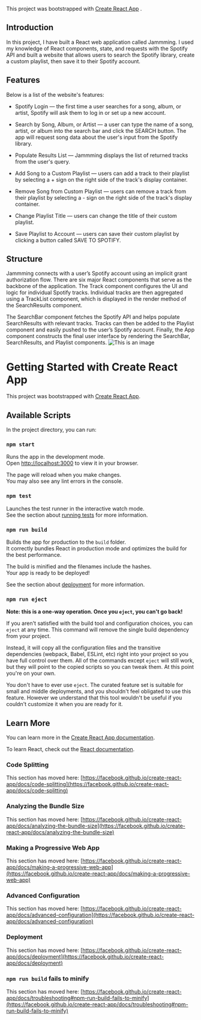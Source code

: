 This project was bootstrapped with [Create React App](https://github.com/facebook/create-react-app) .

## Introduction ##
In this project, I have built a React web application called Jammming. I used my knowledge of React components, state, and requests with the Spotify API and built a website that allows users to search the Spotify library, create a custom playlist, then save it to their Spotify account.
## Features ##
Below is a list of the website's features:
  - Spotify Login — the first time a user searches for a song, album, or artist, Spotify will ask them to log in or set up a new account.
  
  - Search by Song, Album, or Artist — a user can type the name of a song, artist, or album into the search bar and click the SEARCH button. The app will request song data about the user's input from the Spotify library.
  
  - Populate Results List — Jammming displays the list of returned tracks from the user's query.
  
  - Add Song to a Custom Playlist — users can add a track to their playlist by selecting a + sign on the right side of the track's display container.
  
  - Remove Song from Custom Playlist — users can remove a track from their playlist by selecting a - sign on the right side of the track's display container.
  
  - Change Playlist Title — users can change the title of their custom playlist.
  
  - Save Playlist to Account — users can save their custom playlist by clicking a button called SAVE TO SPOTIFY.
## Structure ##
Jammming connects with a user’s Spotify account using an implicit grant authorization flow. There are six major React components that serve as the backbone of the application. The Track component configures the UI and logic for individual Spotify tracks. Individual tracks are then aggregated using a TrackList component, which is displayed in the render method of the SearchResults component.

The SearchBar component fetches the Spotify API and helps populate SearchResults with relevant tracks. Tracks can then be added to the Playlist component and easily pushed to the user’s Spotify account. Finally, the App component constructs the final user interface by rendering the SearchBar, SearchResults, and Playlist components.
![This is an image](https://sunjayarmstead.com/wp-content/uploads/svg/2008_jammming_component-flow.svg)



# Getting Started with Create React App

This project was bootstrapped with [Create React App](https://github.com/facebook/create-react-app).

## Available Scripts

In the project directory, you can run:

### `npm start`

Runs the app in the development mode.\
Open [http://localhost:3000](http://localhost:3000) to view it in your browser.

The page will reload when you make changes.\
You may also see any lint errors in the console.

### `npm test`

Launches the test runner in the interactive watch mode.\
See the section about [running tests](https://facebook.github.io/create-react-app/docs/running-tests) for more information.

### `npm run build`

Builds the app for production to the `build` folder.\
It correctly bundles React in production mode and optimizes the build for the best performance.

The build is minified and the filenames include the hashes.\
Your app is ready to be deployed!

See the section about [deployment](https://facebook.github.io/create-react-app/docs/deployment) for more information.

### `npm run eject`

**Note: this is a one-way operation. Once you `eject`, you can't go back!**

If you aren't satisfied with the build tool and configuration choices, you can `eject` at any time. This command will remove the single build dependency from your project.

Instead, it will copy all the configuration files and the transitive dependencies (webpack, Babel, ESLint, etc) right into your project so you have full control over them. All of the commands except `eject` will still work, but they will point to the copied scripts so you can tweak them. At this point you're on your own.

You don't have to ever use `eject`. The curated feature set is suitable for small and middle deployments, and you shouldn't feel obligated to use this feature. However we understand that this tool wouldn't be useful if you couldn't customize it when you are ready for it.

## Learn More

You can learn more in the [Create React App documentation](https://facebook.github.io/create-react-app/docs/getting-started).

To learn React, check out the [React documentation](https://reactjs.org/).

### Code Splitting

This section has moved here: [https://facebook.github.io/create-react-app/docs/code-splitting](https://facebook.github.io/create-react-app/docs/code-splitting)

### Analyzing the Bundle Size

This section has moved here: [https://facebook.github.io/create-react-app/docs/analyzing-the-bundle-size](https://facebook.github.io/create-react-app/docs/analyzing-the-bundle-size)

### Making a Progressive Web App

This section has moved here: [https://facebook.github.io/create-react-app/docs/making-a-progressive-web-app](https://facebook.github.io/create-react-app/docs/making-a-progressive-web-app)

### Advanced Configuration

This section has moved here: [https://facebook.github.io/create-react-app/docs/advanced-configuration](https://facebook.github.io/create-react-app/docs/advanced-configuration)

### Deployment

This section has moved here: [https://facebook.github.io/create-react-app/docs/deployment](https://facebook.github.io/create-react-app/docs/deployment)

### `npm run build` fails to minify

This section has moved here: [https://facebook.github.io/create-react-app/docs/troubleshooting#npm-run-build-fails-to-minify](https://facebook.github.io/create-react-app/docs/troubleshooting#npm-run-build-fails-to-minify)
